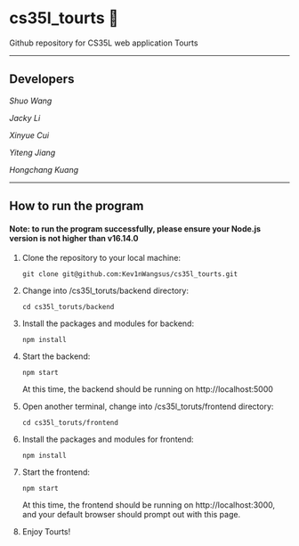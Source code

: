 # **cs35l_tourts 🎾**

Github repository for CS35L web application Tourts 

---

## **Developers**


*Shuo Wang*

*Jacky Li*

*Xinyue Cui*

*Yiteng Jiang*

*Hongchang Kuang*

---

## **How to run the program**


#### **Note: to run the program successfully, please ensure your Node.js version is not higher than v16.14.0**

1. Clone the repository to your local machine:

    `git clone git@github.com:Kev1nWangsus/cs35l_tourts.git`

2. Change into /cs35l_toruts/backend directory:

    `cd cs35l_toruts/backend`

3. Install the packages and modules for backend:
    
    `npm install`

4. Start the backend:

    `npm start`

    At this time, the backend should be running on http://localhost:5000

5. Open another terminal, change into /cs35l_toruts/frontend directory:

    `cd cs35l_toruts/frontend`

6. Install the packages and modules for frontend:
    
    `npm install`

7. Start the frontend:

    `npm start`

    At this time, the frontend should be running on http://localhost:3000, and your default browser should prompt out with this page.

8. Enjoy Tourts!
